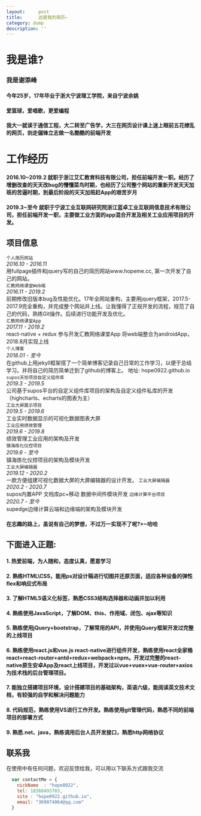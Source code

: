 ```yaml
---
layout:     post
title:      这是我的简历~
category: dump
description: ''
---
```



# 我是谁?  

### 我是谢添峰

#### 今年25岁，17年毕业于浙大宁波理工学院，来自宁波余姚

#### 爱篮球，爱唱歌，更爱编程

#### 我大一就读于通信工程，大二转至广告学，大三在网页设计课上迷上眼前五花缭乱的网页，剑走偏锋立志做一名酷酷的前端开发 
# 工作经历

#### 2016.10~2019.2 就职于浙江艾汇教育科技有限公司，担任前端开发一职。经历了增删改查的天天改bug的懵懂菜鸟时期，也经历了公司整个网站的重新开发天天加班的苦逼时期，到最后阶段的天天加班赶App的艰苦岁月
#### 2019.3~至今 就职于宁波工业互联网研究院浙江蓝卓工业互联网信息技术有限公司，担任前端开发一职，主要做工业方面的app混合开发及相关工业应用项目的开发。
## 项目信息
`个人简历网站`  
*2016.10 - 2016.11*<br>
用fullpage插件和jquery写的自己的简历网站www.hopeme.cc, 第一次开发了自己的网站。<br>
`汇教网络课堂Web端`  
*2016.11 - 2019.2*<br>
前期修改旧版本bug及性能优化。17年全网站重构，主要用jquery框架，2017.5-2017.9完全重构，并完成整个网站并上线。让我懂得了正规开发的流程，规范了自己的代码，熟练Git操作。后续进行功能开发及优化。<br>
`汇教网络课堂App`  
*2017.11 - 2019.2*  
react-native + redux 参与开发汇教网络课堂App 将web端整合为androidApp，2018.8月实现上线<br> 
`个人博客`  
*2018.01 - 至今*  
在github上用jekyll框架搭了一个简单博客记录自己日常的工作学习，以便于总结学习。并将自己的简历简单迁到了github的博客上。
地址: hope0922.github.io  
`supos天坊项目自定义组件库`  
*2019.3 - 2019.5*<br>
公司基于supos平台的自定义组件库项目的架构及自定义组件私库的开发（highcharts、echarts的图表为主）<br>
`工业大屏展示项目`  
*2019.5 - 2019.6*<br>
工业实时数据显示的可视化数据图表大屏<br>
`工业应用绩效管理`  
*2019.6 - 2019.8*<br>
绩效管理工业应用的架构及开发<br>
`镇海炼化仪控项目`  
*2019.6 - 至今*<br>
镇海炼化仪控项目的架构及模块开发<br>
`工业大屏编辑器`  
*2019.12 - 2020.2*<br>
一款方便组建可视化数据大屏的大屏编辑器的设计开发。
`工业大屏编辑器`  
*2020.2 - 2020.7*<br>
supos内置APP 文档库pc+移动 数据中间件模块开发
`边缘计算平台项目`  
*2020.7 - 至今*<br>
supedge边缘计算云端和边缘端的架构及模块开发

#### 在志趣的路上，虽说有自己的梦想，不过万一实现不了呢?>~哈哈
## 下面进入正题:
#### 1. 热爱前端，为人随和，态度认真，愿意学习
#### 2. 熟练HTML\CSS，能用ps对设计稿进行切图并还原页面，适应各种设备的弹性flex和响应式布局
#### 3. 了解HTML5语义化标签，熟悉CSS3结构选择器和动画并加以利用
#### 4. 熟练使用JavaScript，了解DOM、this、作用域、闭包、ajax等知识
#### 5. 熟练使用jQuery+bootstrap，了解常用的API，并使用jQuery框架开发过完整的上线项目
#### 6. 熟练使用react.js和vue.js react-native进行组件开发，熟练使用react全家桶 react+react-router+antd+redux+webpack+npm。开发过完整的react-native原生安卓App及react上线项目，开发过以vue+vuex+vue-router+axios为技术栈的后台管理项目。
#### 7. 能独立搭建项目环境，设计搭建项目的基础架构，英语六级，能阅读英文技术文档，有较强的自学和解决问题能力
#### 8. 代码规范，熟练使用VS进行工作开发。熟练使用git管理代码，熟悉不同的前端项目的部署方式
#### 9. 熟悉.net、java，熟练调用后台人员开发接口，熟悉http网络协议

## 联系我
在使用中有任何问题，欢迎反馈给我，可以用以下联系方式跟我交流

```javascript
  var contactMe = {
    nickName  : "hope0922",
    tel: 18368493703,
    site : "hope0922.github.io",
    email: "369074064@qq.com"
  }
```
